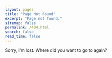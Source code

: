 ```yaml
---
layout: pages
title: "Page Not Found"
excerpt: "Page not found."
sitemap: false
permalink: /404.html
search: false
read_time: false
---
```


Sorry, I'm lost. Where did you want to go to again?

<script type="text/javascript">
  var GOOG_FIXURL_LANG = 'en';
  var GOOG_FIXURL_SITE = '{{ site.url }}'
</script>
<script type="text/javascript"
  src="//linkhelp.clients.google.com/tbproxy/lh/wm/fixurl.js">
</script>
